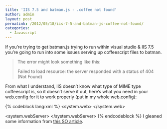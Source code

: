 ```yaml
---
title: 'IIS 7.5 and batman.js - .coffee not found'
author: admin
layout: post
permalink: /2012/05/18/iis-7-5-and-batman-js-coffee-not-found/
categories:
  - Javascript
---
```



If you’re trying to get batman.js trying to run within visual studio & IIS 7.5 you’re going to run into some issues serving up coffeescript files to batman.

> The error might look something like this:
>
> Failed to load resource: the server responded with a status of 404 (Not Found)
>

From what I understand, IIS doesn’t know what type of MIME type coffeescript is, so it doesn’t serve it out, here’s what you need in your web.config for it to work properly (put in my whole web.config):

{% codeblock lang:xml %}
<configuration>
  <system.web>
    <compilation debug="true" targetFramework="4.0"/>
  </system.web>

  <system.webServer>
    <httpErrors errorMode="Detailed" />
    <staticContent>
      <mimeMap fileExtension=".coffee" mimeType="coffeescript" />
    </staticContent>
  </system.webServer>
</configuration>
{% endcodeblock %}
I gleaned some information from [this SO article][1].

 [1]: http://stackoverflow.com/questions/9760034/what-causes-a-404-4-on-iis-7-5-for-delivering-a-static-file "this SO article"
